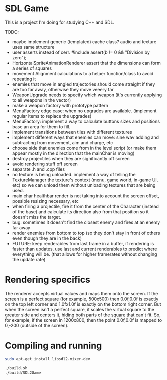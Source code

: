 # SDL Game

This is a project I'm doing for studying C++ and SDL.

TODO:
- maybe implement generic (templated) cache class? audio and texture uses same structure
- user asserts instead of cerr. #include <cassert> assert(b != 0 && "Division by zero");
- HorizontalSpriteAnimationRenderer assert that the dimensions can form a series of squares
- movement Alignment calculations to a helper function/class to avoid repeating it
- enemies that move in angled trajectories should come straight if they are too far away, otherwise they move veeery far
- WeaponUpgrade needs to specify which weapon (it's currently applying to all weapons in the vector)
- make a weapon factory with prototype pattern
- MenuFactory edge case: when no upgrades are available. (implement regular items to replace the upgrades)
- MenuFactory: implement a way to calculate buttons sizes and positions base an area for them to fill.
- implement transitions between tiles with different textures
- implement different ways that enemies can move: sine wav adding and subtracting from movement, aim and charge, etc
- choose side that enemies come from in the level script (or make them appear mostly in the direction that the mainChar is moving)
- destroy projectiles when they are significantly off screen
- avoid rendering stuff off screen
- separate .h and .cpp files
- no texture is being unloaded. implement a way of telling the TextureManager the texture's context (menu, game world, in-game UI, etc) so we can unload them without unloading textures that are being used.
- main char healthbar render is not taking into account the screen offset, possible resizing necessary, etc
- when firing a projectile, fire it from the center of the Character (instead of the base) and calculate its direction also from that position so it doesn't miss the target. 
- bug: sometimes it doesn't find the closest enemy and fires at an enemy far away
- render enemies from bottom to top (so they don't stay in front of others even though they are in the back)
- FUTURE: keep renderables from last frame in a buffer, if rendering is faster than updates, use last and current renderables to predict where everything will be. (that allows for higher framerates without changing the update rate)

# Rendering specifics

The renderer accepts virtual values and maps them onto the screen. If the screen is a perfect square (for example, 500x500) then 0.0f,0.0f is exactly on the top left corner and 1.0fx1.0f is exactly on the bottom right corner.
But when the screen isn't a perfect square, it scales the virtual square to the greater side and centers it, hiding both parts of the square that can't fit. So, for example, if the screen in 1200x800, then the point 0.0f,0.0f is mapped to 0,-200 (outside of the screen).

# Compiling and running

```bash
sudo apt-get install libsdl2-mixer-dev
```

```bash
./build.sh
./build/SDL2Game
```
